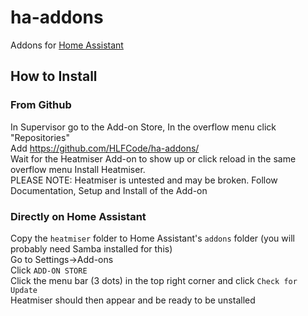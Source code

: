 # ha-addons  

Addons for [Home Assistant](http://home-assistant.io)  
## How to Install  
### From Github
In Supervisor go to the Add-on Store,
In the overflow menu click "Repositories"  
Add https://github.com/HLFCode/ha-addons/  
Wait for the Heatmiser Add-on to show up or click reload in the same overflow menu
Install Heatmiser.  
PLEASE NOTE: Heatmiser is untested and may be broken.
Follow Documentation, Setup and Install of the Add-on  
### Directly on Home Assistant  
Copy the <code>heatmiser</code> folder to Home Assistant's <code>addons</code> folder (you will probably need Samba installed for this)  
Go to Settings->Add-ons  
Click <code>ADD-ON STORE</code>  
Click the menu bar (3 dots) in the top right corner and click <code>Check for Update</code>  
Heatmiser should then appear and be ready to be unstalled
